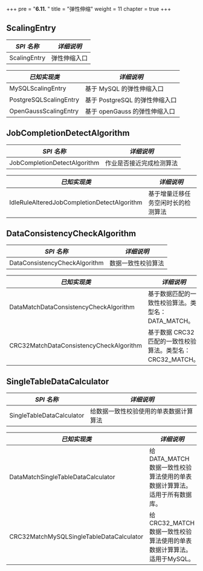 +++
pre = "<b>6.11. </b>"
title = "弹性伸缩"
weight = 11
chapter = true
+++

## ScalingEntry

| *SPI 名称*             | *详细说明*                    |
| ---------------------- | --------------------------- |
| ScalingEntry           | 弹性伸缩入口                  |

| *已知实现类*            | *详细说明*                    |
| ---------------------- | --------------------------- |
| MySQLScalingEntry      | 基于 MySQL 的弹性伸缩入口      |
| PostgreSQLScalingEntry | 基于 PostgreSQL 的弹性伸缩入口 |
| OpenGaussScalingEntry  | 基于 openGauss 的弹性伸缩入口  |

## JobCompletionDetectAlgorithm

| *SPI 名称*                                   | *详细说明*                                   |
| ------------------------------------------- | ------------------------------------------- |
| JobCompletionDetectAlgorithm                | 作业是否接近完成检测算法                        |

| *已知实现类*                                  | *详细说明*                                   |
| ------------------------------------------- | ------------------------------------------- |
| IdleRuleAlteredJobCompletionDetectAlgorithm | 基于增量迁移任务空闲时长的检测算法                |

## DataConsistencyCheckAlgorithm

| *SPI 名称*                                   | *详细说明*                                   |
| ------------------------------------------- | ------------------------------------------- |
| DataConsistencyCheckAlgorithm               | 数据一致性校验算法                             |

| *已知实现类*                                  | *详细说明*                                            |
| ------------------------------------------- | ---------------------------------------------------- |
| DataMatchDataConsistencyCheckAlgorithm      | 基于数据匹配的一致性校验算法。类型名：DATA_MATCH。          |
| CRC32MatchDataConsistencyCheckAlgorithm     | 基于数据 CRC32 匹配的一致性校验算法。类型名：CRC32_MATCH。    |

## SingleTableDataCalculator

| *SPI 名称*                                   | *详细说明*                                            |
| ------------------------------------------- | ---------------------------------------------------- |
| SingleTableDataCalculator                   | 给数据一致性校验使用的单表数据计算算法                     |

| *已知实现类*                                  | *详细说明*                                                              |
| ------------------------------------------- | ---------------------------------------------------------------------- |
| DataMatchSingleTableDataCalculator          | 给 DATA_MATCH 数据一致性校验算法使用的单表数据计算算法。适用于所有数据库。        |
| CRC32MatchMySQLSingleTableDataCalculator    | 给 CRC32_MATCH 数据一致性校验算法使用的单表数据计算算法。适用于MySQL。          |
